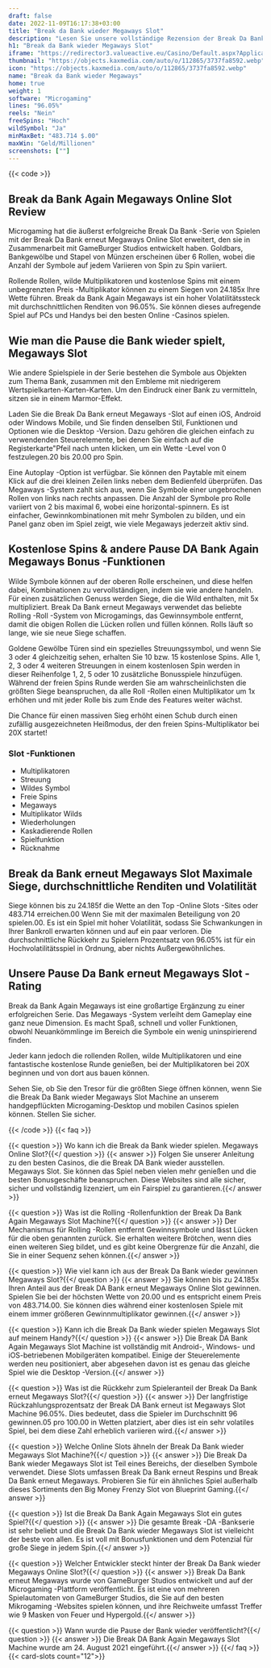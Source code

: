 ```yaml
---
draft: false
date: 2022-11-09T16:17:38+03:00
title: "Break da Bank wieder Megaways Slot"
description: "Lesen Sie unsere vollständige Rezension der Break Da Bank erneut Megaways Online Slot, wo wir das Gameplay, die Funktionen und das Spielen mit dem besten Casino -Bonus enthüllen."
h1: "Break da Bank wieder Megaways Slot"
iframe: "https://redirector3.valueactive.eu/Casino/Default.aspx?Applicationid=4123&Serverid=28771&Gameid=breakDaBankAgainMegawaysDesktop&ul=en&LobbyURL=Rizkse&Playmode=demo"
thumbnail: "https://objects.kaxmedia.com/auto/o/112865/3737fa8592.webp"
icon: "https://objects.kaxmedia.com/auto/o/112865/3737fa8592.webp"
name: "Break da Bank wieder Megaways"
home: true
weight: 1
software: "Microgaming"
lines: "96.05%"
reels: "Nein"
freeSpins: "Hoch"
wildSymbol: "Ja"
minMaxBet: "483.714 $.00"
maxWin: "Geld/Millionen"
screenshots: [""]
---
```


{{< code >}}<h2>Break da Bank Again Megaways Online Slot Review</h2><p>Microgaming hat die äußerst erfolgreiche Break Da Bank -Serie von Spielen mit der Break Da Bank erneut Megaways Online Slot erweitert, den sie in Zusammenarbeit mit GameBurger Studios entwickelt haben. Goldbars, Bankgewölbe und Stapel von Münzen erscheinen über 6 Rollen, wobei die Anzahl der Symbole auf jedem Variieren von Spin zu Spin variiert.</p><p>Rollende Rollen, wilde Multiplikatoren und kostenlose Spins mit einem unbegrenzten Preis -Multiplikator können zu einem Siegen von 24.185x Ihre Wette führen. Break da Bank Again Megaways ist ein hoher Volatilitätssteck mit durchschnittlichen Renditen von 96.05%. Sie können dieses aufregende Spiel auf PCs und Handys bei den besten Online -Casinos spielen.</p><h2>Wie man die Pause die Bank wieder spielt, Megaways Slot</h2><p>Wie andere Spielspiele in der Serie bestehen die Symbole aus Objekten zum Thema Bank, zusammen mit den Embleme mit niedrigerem Wertspielkarten-Karten-Karten. Um den Eindruck einer Bank zu vermitteln, sitzen sie in einem Marmor-Effekt.</p><p>Laden Sie die Break Da Bank erneut Megaways -Slot auf einen iOS, Android oder Windows Mobile, und Sie finden denselben Stil, Funktionen und Optionen wie die Desktop -Version. Dazu gehören die gleichen einfach zu verwendenden Steuerelemente, bei denen Sie einfach auf die Registerkarte"Pfeil nach unten klicken, um ein Wette -Level von 0 festzulegen.20 bis 20.00 pro Spin.</p><p>Eine Autoplay -Option ist verfügbar. Sie können den Paytable mit einem Klick auf die drei kleinen Zeilen links neben dem Bedienfeld überprüfen. Das Megaways -System zahlt sich aus, wenn Sie Symbole einer ungebrochenen Rollen von links nach rechts anpassen. Die Anzahl der Symbole pro Rolle variiert von 2 bis maximal 6, wobei eine horizontal-spinnern. Es ist einfacher, Gewinnkombinationen mit mehr Symbolen zu bilden, und ein Panel ganz oben im Spiel zeigt, wie viele Megaways jederzeit aktiv sind.</p><h2>Kostenlose Spins & andere Pause DA Bank Again Megaways Bonus -Funktionen</h2><p>Wilde Symbole können auf der oberen Rolle erscheinen, und diese helfen dabei, Kombinationen zu vervollständigen, indem sie wie andere handeln. Für einen zusätzlichen Genuss werden Siege, die die Wild enthalten, mit 5x multipliziert. Break Da Bank erneut Megaways verwendet das beliebte Rolling -Roll -System von Microgamings, das Gewinnsymbole entfernt, damit die obigen Rollen die Lücken rollen und füllen können. Rolls läuft so lange, wie sie neue Siege schaffen.</p><p>Goldene Gewölbe Türen sind ein spezielles Streuungssymbol, und wenn Sie 3 oder 4 gleichzeitig sehen, erhalten Sie 10 bzw. 15 kostenlose Spins. Alle 1, 2, 3 oder 4 weiteren Streuungen in einem kostenlosen Spin werden in dieser Reihenfolge 1, 2, 5 oder 10 zusätzliche Bonusspiele hinzufügen. Während der freien Spins Runde werden Sie am wahrscheinlichsten die größten Siege beanspruchen, da alle Roll -Rollen einen Multiplikator um 1x erhöhen und mit jeder Rolle bis zum Ende des Features weiter wächst.</p><p>Die Chance für einen massiven Sieg erhöht einen Schub durch einen zufällig ausgezeichneten Heißmodus, der den freien Spins-Multiplikator bei 20X startet!</p><h3>
Slot -Funktionen</h3><ul>
<li></span>
Multiplikatoren</li>
<li></span>
Streuung</li>
<li></span>
Wildes Symbol</li>
<li></span>
Freie Spins</li>
<li></span>
Megaways</li>
<li></span>
Multiplikator Wilds</li>
<li></span>
Wiederholungen</li>
<li></span>
Kaskadierende Rollen</li>
<li></span>
Spielfunktion</li>
<li></span>
Rücknahme</li></ul><h2>Break da Bank erneut Megaways Slot Maximale Siege, durchschnittliche Renditen und Volatilität</h2><p>Siege können bis zu 24.185f die Wette an den Top -Online Slots -Sites oder 483.714 erreichen.00 Wenn Sie mit der maximalen Beteiligung von 20 spielen.00. Es ist ein Spiel mit hoher Volatilität, sodass Sie Schwankungen in Ihrer Bankroll erwarten können und auf ein paar verloren. Die durchschnittliche Rückkehr zu Spielern Prozentsatz von 96.05% ist für ein Hochvolatilitätsspiel in Ordnung, aber nichts Außergewöhnliches.</p><h2>Unsere Pause Da Bank erneut Megaways Slot -Rating</h2><p>Break da Bank Again Megaways ist eine großartige Ergänzung zu einer erfolgreichen Serie. Das Megaways -System verleiht dem Gameplay eine ganz neue Dimension. Es macht Spaß, schnell und voller Funktionen, obwohl Neuankömmlinge im Bereich die Symbole ein wenig uninspirierend finden.</p><p>Jeder kann jedoch die rollenden Rollen, wilde Multiplikatoren und eine fantastische kostenlose Runde genießen, bei der Multiplikatoren bei 20X beginnen und von dort aus bauen können.</p><p>Sehen Sie, ob Sie den Tresor für die größten Siege öffnen können, wenn Sie die Break Da Bank wieder Megaways Slot Machine an unserem handgepflückten Microgaming-Desktop und mobilen Casinos spielen können. Stellen Sie sicher.</p>
{{< /code >}}
{{< faq >}}

{{< question >}} Wo kann ich die Break da Bank wieder spielen. Megaways Online Slot?{{</ question >}}
{{< answer >}} Folgen Sie unserer Anleitung zu den besten Casinos, die die Break DA Bank wieder ausstellen. Megaways Slot. Sie können das Spiel neben vielen mehr genießen und die besten Bonusgeschäfte beanspruchen. Diese Websites sind alle sicher, sicher und vollständig lizenziert, um ein Fairspiel zu garantieren.{{</ answer >}}

{{< question >}} Was ist die Rolling -Rollenfunktion der Break Da Bank Again Megaways Slot Machine?{{</ question >}}
{{< answer >}} Der Mechanismus für Rolling -Rollen entfernt Gewinnsymbole und lässt Lücken für die oben genannten zurück. Sie erhalten weitere Brötchen, wenn dies einen weiteren Sieg bildet, und es gibt keine Obergrenze für die Anzahl, die Sie in einer Sequenz sehen können.{{</ answer >}}

{{< question >}} Wie viel kann ich aus der Break Da Bank wieder gewinnen Megaways Slot?{{</ question >}}
{{< answer >}} Sie können bis zu 24.185x Ihren Anteil aus der Break DA Bank erneut Megaways Online Slot gewinnen. Spielen Sie bei der höchsten Wette von 20.00 und es entspricht einem Preis von 483.714.00. Sie können dies während einer kostenlosen Spiele mit einem immer größeren Gewinnmultiplikator gewinnen.{{</ answer >}}

{{< question >}} Kann ich die Break Da Bank wieder spielen Megaways Slot auf meinem Handy?{{</ question >}}
{{< answer >}} Die Break DA Bank Again Megaways Slot Machine ist vollständig mit Android-, Windows- und iOS-betriebenen Mobilgeräten kompatibel. Einige der Steuerelemente werden neu positioniert, aber abgesehen davon ist es genau das gleiche Spiel wie die Desktop -Version.{{</ answer >}}

{{< question >}} Was ist die Rückkehr zum Spieleranteil der Break Da Bank erneut Megaways Slot?{{</ question >}}
{{< answer >}} Der langfristige Rückzahlungsprozentsatz der Break DA Bank erneut ist Megaways Slot Machine 96.05%. Dies bedeutet, dass die Spieler im Durchschnitt 96 gewinnen.05 pro 100.00 in Wetten platziert, aber dies ist ein sehr volatiles Spiel, bei dem diese Zahl erheblich variieren wird.{{</ answer >}}

{{< question >}} Welche Online Slots ähneln der Break Da Bank wieder Megaways Slot Machine?{{</ question >}}
{{< answer >}} Die Break Da Bank wieder Megaways Slot ist Teil eines Bereichs, der dieselben Symbole verwendet. Diese Slots umfassen Break Da Bank erneut Respins und Break Da Bank erneut Megaways. Probieren Sie für ein ähnliches Spiel außerhalb dieses Sortiments den Big Money Frenzy Slot von Blueprint Gaming.{{</ answer >}}

{{< question >}} Ist die Break Da Bank Again Megaways Slot ein gutes Spiel?{{</ question >}}
{{< answer >}} Die gesamte Break -DA -Bankserie ist sehr beliebt und die Break Da Bank wieder Megaways Slot ist vielleicht der beste von allen. Es ist voll mit Bonusfunktionen und dem Potenzial für große Siege in jedem Spin.{{</ answer >}}

{{< question >}} Welcher Entwickler steckt hinter der Break Da Bank wieder Megaways Online Slot?{{</ question >}}
{{< answer >}} Break Da Bank erneut Megaways wurde von GameBurger Studios entwickelt und auf der Microgaming -Plattform veröffentlicht. Es ist eine von mehreren Spielautomaten von GameBurger Studios, die Sie auf den besten Mikrogaming -Websites spielen können, und ihre Reichweite umfasst Treffer wie 9 Masken von Feuer und Hypergold.{{</ answer >}}

{{< question >}} Wann wurde die Pause der Bank wieder veröffentlicht?{{</ question >}}
{{< answer >}} Die Break DA Bank Again Megaways Slot Machine wurde am 24. August 2021 eingeführt.{{</ answer >}}
{{</ faq >}}
{{< card-slots count="12">}}